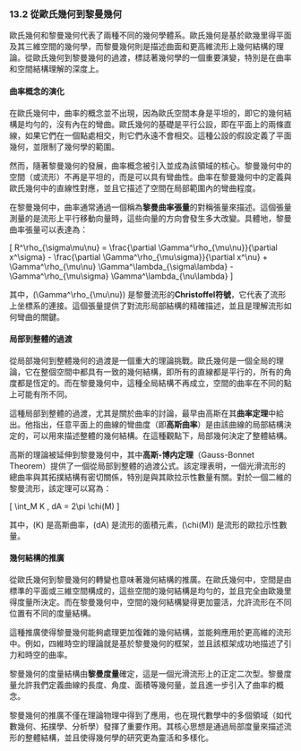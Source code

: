 ### 13.2 從歐氏幾何到黎曼幾何

歐氏幾何和黎曼幾何代表了兩種不同的幾何學體系。歐氏幾何是基於歐幾里得平面及其三維空間的幾何學，而黎曼幾何則是描述曲面和更高維流形上幾何結構的理論。從歐氏幾何到黎曼幾何的過渡，標誌著幾何學的一個重要演變，特別是在曲率和空間結構理解的深度上。

#### 曲率概念的演化

在歐氏幾何中，曲率的概念並不出現，因為歐氏空間本身是平坦的，即它的幾何結構是均勻的，沒有內在的彎曲。歐氏幾何的基礎是平行公設，即在平面上的兩條直線，如果它們在一個點處相交，則它們永遠不會相交。這種公設的假設定義了平面幾何，並限制了幾何學的範圍。

然而，隨著黎曼幾何的發展，曲率概念被引入並成為該領域的核心。黎曼幾何中的空間（或流形）不再是平坦的，而是可以具有彎曲性。曲率在黎曼幾何中的定義與歐氏幾何中的直線性對應，並且它描述了空間在局部範圍內的彎曲程度。

在黎曼幾何中，曲率通常通過一個稱為**黎曼曲率張量**的對稱張量來描述。這個張量測量的是流形上平行移動向量時，這些向量的方向會發生多大改變。具體地，黎曼曲率張量可以表達為：

\[
R^\rho_{\sigma\mu\nu} = \frac{\partial \Gamma^\rho_{\mu\nu}}{\partial x^\sigma} - \frac{\partial \Gamma^\rho_{\mu\sigma}}{\partial x^\nu} + \Gamma^\rho_{\mu\nu} \Gamma^\lambda_{\sigma\lambda} - \Gamma^\rho_{\mu\sigma} \Gamma^\lambda_{\nu\lambda}
\]

其中，\(\Gamma^\rho_{\mu\nu}\) 是黎曼流形的**Christoffel符號**，它代表了流形上坐標系的連接。這個張量提供了對流形局部結構的精確描述，並且是理解流形如何彎曲的關鍵。

#### 局部到整體的過渡

從局部幾何到整體幾何的過渡是一個重大的理論挑戰。歐氏幾何是一個全局的理論，它在整個空間中都具有一致的幾何結構，即所有的直線都是平行的，所有的角度都是恆定的。而在黎曼幾何中，這種全局結構不再成立，空間的曲率在不同的點上可能有所不同。

這種局部到整體的過渡，尤其是關於曲率的討論，最早由高斯在其**曲率定理**中給出。他指出，任意平面上的曲線的彎曲度（即**高斯曲率**）是由該曲線的局部結構決定的，可以用來描述整體的幾何結構。在這種觀點下，局部幾何決定了整體結構。

高斯的理論被延伸到黎曼幾何中，其中**高斯-博内定理**（Gauss-Bonnet Theorem）提供了一個從局部到整體的過渡公式。該定理表明，一個光滑流形的總曲率與其拓撲結構有密切關係，特別是與其歐拉示性數量有關。對於一個二維的黎曼流形，該定理可以寫為：

\[
\int_M K \, dA = 2\pi \chi(M)
\]

其中，\(K\) 是高斯曲率，\(dA\) 是流形的面積元素，\(\chi(M)\) 是流形的歐拉示性數量。

#### 幾何結構的推廣

從歐氏幾何到黎曼幾何的轉變也意味著幾何結構的推廣。在歐氏幾何中，空間是由標準的平面或三維空間構成的，這些空間的幾何結構是均勻的，並且完全由歐幾里得度量所決定。而在黎曼幾何中，空間的幾何結構變得更加靈活，允許流形在不同位置有不同的度量結構。

這種推廣使得黎曼幾何能夠處理更加復雜的幾何結構，並能夠應用於更高維的流形中。例如，四維時空的理論就是基於黎曼幾何的框架，並且該框架成功地描述了引力和時空的曲率。

黎曼幾何的度量結構由**黎曼度量**確定，這是一個光滑流形上的正定二次型。黎曼度量允許我們定義曲線的長度、角度、面積等幾何量，並且進一步引入了曲率的概念。

黎曼幾何的推廣不僅在理論物理中得到了應用，也在現代數學中的多個領域（如代數幾何、拓撲學、分析學）發揮了重要作用。其核心思想是通過局部度量來描述流形的整體結構，並且使得幾何學的研究更為靈活和多樣化。